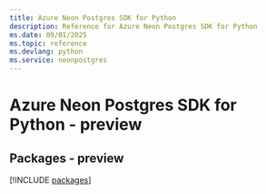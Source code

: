 ```yaml
---
title: Azure Neon Postgres SDK for Python
description: Reference for Azure Neon Postgres SDK for Python
ms.date: 09/01/2025
ms.topic: reference
ms.devlang: python
ms.service: neonpostgres
---
```

# Azure Neon Postgres SDK for Python - preview
## Packages - preview
[!INCLUDE [packages](neon-postgres-index.md)]